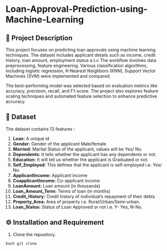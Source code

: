 # Loan-Approval-Prediction-using-Machine-Learning

## 📌 Project Description 
This project focuses on predicting loan approvals using machine learning techniques. The dataset includes applicant details such as income, credit history, loan amount, employment status e.t.c The workflow involves data preprocessing, feature engineering. Various classification algorithms, including logistic regression,  K-Nearest Neighbors (KNN), Support Vector Machines (SVM) were implemented and compared. 

The best-performing model was selected based on evaluation metrics like accuracy, precision, recall, and F1-score. The project also explores feature scaling techniques and automated feature selection to enhance predictive accuracy.

## 📂 Dataset
The dataset contains 13 features : 
1. **Loan:**	A unique id
2. **Gender:**	Gender of the applicant Male/female
3. **Married:**	Marital Status of the applicant, values will be Yes/ No.
4. **Dependents:**	It tells whether the applicant has any dependents or not.
5. **Education:**	It will tell us whether the applicant is Graduated or not.
6. **Self_Employed:**	This defines that the applicant is self-employed i.e. Yes/ No.
7. **ApplicantIncome:**	Applicant income
8. **CoapplicantIncome:**	Co-applicant income
9. **LoanAmount:**	Loan amount (in thousands)
10. **Loan_Amount_Term:**	Terms of loan (in months)
11. **Credit_History:**	Credit history of individual’s repayment of their debts
12. **Property_Area:**	Area of property i.e. Rural/Urban/Semi-urban.
13. **Loan_Status:**	Status of Loan Approved or not i.e. Y- Yes, N-No.

## ⚙️ Installation and Requirement
1. Clone the repository.
```
bash git clone 

